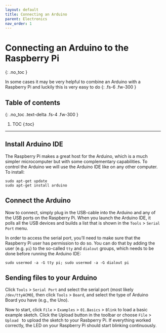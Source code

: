 ```yaml
---
layout: default
title: Connecting an Arduino
parent: Electronics
nav_order: 1
---
```


# Connecting an Arduino to the Raspberry Pi
{: .no_toc }

In some cases it may be very helpful to combine an Arduino with a Raspberry Pi and luckily this is very easy to do
{: .fs-6 .fw-300 }

## Table of contents
{: .no_toc .text-delta .fs-4 .fw-300 }

1. TOC
{:toc}
---
## Install Arduino IDE
The Raspberry Pi makes a great host for the Arduino, which is a much simpler microcomputer but with some complementary capabilities. To control the Arduino we will use the Arduino IDE like on any other computer. To install:

```
sudo apt-get update
sudo apt-get install arduino
```

## Connect the Arduino

Now to connect, simply plug in the USB-cable into the Arduino and any of the USB ports on the Raspberry Pi. When you launch the Arduino IDE, it polls all the USB devices and builds a list that is shown in the `Tools` > `Serial Port` menu.

In order to access the serial port, you’ll need to make sure that the Raspberry Pi user has permission to do so. You can do that by adding the user (e.g. `pi`) to the so-called `tty` and `dialout` groups, which needs to be done before running the Arduino IDE:

```
sudo usermod -a -G tty pi; sudo usermod -a -G dialout pi
```

## Sending files to your Arduino
Click `Tools` > `Serial Port` and select the serial port (most likely `/dev/ttyACM0`), then click `Tools` > `Board`, and select the type of Arduino Board you have (e.g., the Uno).

Now to start, click `File` > `Examples` > `01.Basics` > `Blink` to load a basic example sketch. Click the Upload button in the toolbar or choose `File` > `Upload ` to upload the sketch to your Rasbperry Pi. If everything worked correctly, the LED on your Raspberry Pi should start blinking continuously.
